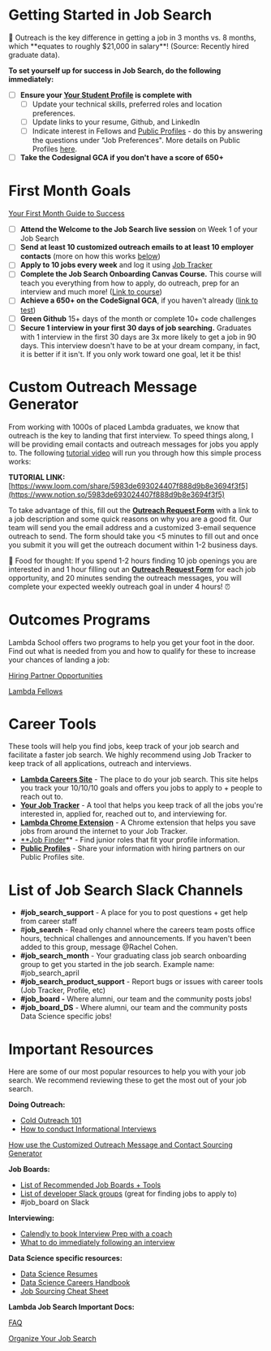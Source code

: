 # Getting Started in Job Search

<aside>
🔑 Outreach is the key difference in getting a job in 3 months vs. 8 months, which **equates to roughly $21,000 in salary**! (Source: Recently hired graduate data).

</aside>

**To set yourself up for success in Job Search, do the following immediately:**

- [ ]  **Ensure your [Your Student Profile](https://dashboards.lambdaschool.com/profile)  is complete with**
    - [ ]  Update your technical skills, preferred roles and location preferences.
    - [ ]  Update links to your resume, Github, and LinkedIn
    - [ ]  Indicate interest in Fellows and [Public Profiles](https://profiles.lambdaschool.com/) - do this by answering the questions under "Job Preferences". More details on Public Profiles [here](https://www.notion.so/8f9f48f690fc453fb8b50d9183aef634).
- [ ]  **Take the Codesignal GCA if you don't have a score of 650+**

# First Month Goals

[Your First Month Guide to Success](Getting%20Started%20in%20Job%20Search%20d4a2143e5bf546969b0762ca745e98ba/Your%20First%20Month%20Guide%20to%20Success%20d53f2d27c6e84f38a97727dc8a25474c.md)

- [ ]  **Attend the Welcome to the Job Search live session** on Week 1 of your Job Search
- [ ]  **Send at least 10 customized outreach emails to at least 10 employer contacts** (more on how this works [below]())
- [ ]  **Apply to 10 jobs every week**  and log it using [Job Tracker](https://careers.lambdaschool.com/jobtracker)
- [ ]  **Complete the Job Search Onboarding Canvas Course.** This course will teach you everything from how to apply, do outreach, prep for an interview and much more! ([Link to course](https://lambdaschool.instructure.com/enroll/BTEYHF))
- [ ]  **Achieve a 650+ on the CodeSignal GCA**, if you haven't already ([link to test](https://app.codesignal.com/signup?certifiedInvite=TGy6wcugpm4LMFEQX))
- [ ]  **Green Github** 15+ days of the month or complete 10+ code challenges
- [ ]  **Secure 1 interview in your first 30 days of job searching.** Graduates with 1 interview in the first 30 days are 3x more likely to get a job in 90 days. This interview doesn't have to be at your dream company, in fact, it is better if it isn't. If you only work toward one goal, let it be this!

# Custom Outreach Message Generator

From working with 1000s of placed Lambda graduates, we know that outreach is the key to landing that first interview. To speed things along, I will be providing email contacts and outreach messages for jobs you apply to. The following [tutorial video](https://www.notion.so/5983de693024407f888d9b8e3694f3f5) will run you through how this simple process works: 

**TUTORIAL LINK:** [https://www.loom.com/share/5983de693024407f888d9b8e3694f3f5](https://www.notion.so/5983de693024407f888d9b8e3694f3f5)

To take advantage of this, fill out the **[Outreach Request Form](https://airtable.com/shrDZgl0o92rMugIh)** with a link to a job description and some quick reasons on why you are a good fit. Our team will send you the email address and a customized 3-email sequence outreach to send. The form should take you <5 minutes to fill out and once you submit it you will get the outreach document within 1-2 business days.

🥗  Food for thought: If you spend 1-2 hours finding 10 job openings you are interested in and 1 hour filling out an [**Outreach Request Form**](https://airtable.com/shrDZgl0o92rMugIh) for each job opportunity, and 20 minutes sending the outreach messages, you will complete your expected weekly outreach goal in under 4 hours! ⏰

# Outcomes Programs

Lambda School offers two programs to help you get your foot in the door. Find out what is needed from you and how to qualify for these to increase your chances of landing a job:

[Hiring Partner Opportunities](Getting%20Started%20in%20Job%20Search%20d4a2143e5bf546969b0762ca745e98ba/Hiring%20Partner%20Opportunities%20549ebe5f15bc42a38849dc1f7c0ea70d.md)

[Lambda Fellows ](Getting%20Started%20in%20Job%20Search%20d4a2143e5bf546969b0762ca745e98ba/Lambda%20Fellows%20a1023b27971d414d88a1ea198bf9450e.md)

# Career Tools

These tools will help you find jobs, keep track of your job search and facilitate a faster job search. We highly recommend using Job Tracker to keep track of all applications, outreach and interviews.

- [**Lambda Careers Site**](https://careers.lambdaschool.com/) - The place to do your job search. This site helps you track your 10/10/10 goals and offers you jobs to apply to + people to reach out to.
- [**Your Job Tracker**](https://careers.lambdaschool.com/jobtracker) - A tool that helps you keep track of all the jobs you're interested in, applied for, reached out to, and interviewing for.
- [**Lambda Chrome Extension**](https://chrome.google.com/webstore/detail/lambda-school-job-tracker/ckpjfjiebhabcggefamfdpiooknocdac?hl=en-US) - A Chrome extension that helps you save jobs from around the internet to your Job Tracker.
- [**Job Finder](https://careers.lambdaschool.com/jobfinder)** - Find junior roles that fit your profile information.
- **[Public Profiles](https://profiles.lambdaschool.com/)** - Share your information with hiring partners on our Public Profiles site.

# List of Job Search Slack Channels

- **#job_search_support** - A place for you to post questions + get help from career staff
- #**job_search** - Read only channel where the careers team posts office hours, technical challenges and announcements. If you haven't been added to this group, message @Rachel Cohen.
- **#job_search_month** - Your graduating class job search onboarding group to get you started in the job search. Example name: #job_search_april
- **#job_search_product_support** - Report bugs or issues with career tools (Job Tracker, Profile, etc)
- **#job_board -** Where alumni, our team and the community posts jobs!
- **#job_board_DS** - Where alumni, our team and the community posts Data Science specific jobs!

# Important Resources

Here are some of our most popular resources to help you with your job search. We recommend reviewing these to get the most out of your job search. 

**Doing Outreach:**

- [Cold Outreach 101](https://www.notion.so/Cold-Outreach-101-9b887ce51ecc4a58bc972415fcf6e934)
- [How to conduct Informational Interviews](https://www.notion.so/Informational-Interviews-35361f3006e747bf9aa0673328a59087)

[How use the Customized Outreach Message and Contact Sourcing Generator](Getting%20Started%20in%20Job%20Search%20d4a2143e5bf546969b0762ca745e98ba/How%20use%20the%20Customized%20Outreach%20Message%20and%20Contac%20d4f106ddeeb74daea0e6b8064e27dc9f.md)

**Job Boards:**

- [List of Recommended Job Boards + Tools](Getting%20Started%20in%20Job%20Search%20d4a2143e5bf546969b0762ca745e98ba/FAQ%20c3500d000f7246c4b73f470f2f05d075/How%20do%20I%20find%2010%20jobs%20to%20apply%20to%20every%20week%20eb0079ffbbd0457aa57bc48869dc6423.md)
- [List of developer Slack groups](https://www.notion.so/Running-List-of-Slack-Groups-28a30bbe5605458e9819e5d47fc41b0e) (great for finding jobs to apply to)
- #job_board on Slack

**Interviewing:**

- [Calendly to book Interview Prep with a coach](https://calendly.com/lambda-outcomes)
- [What to do immediately following an interview](https://my.lambdaschool.com/resources/after-the-interview)

**Data Science specific resources:**

- [Data Science Resumes](https://docs.google.com/document/d/17SPKyEx07aQ5C_CyR0sk2JB0dK33C0L8cm2CMp_sITs/edit#)
- [Data Science Careers Handbook](https://docs.google.com/presentation/d/1bBCTfTaWFHssah0JZRQIhECCF1C0BoObmchpPqTFtw4/edit#slide=id.g5aa13aee72_0_40)
- [Job Sourcing Cheat Sheet](https://docs.google.com/presentation/d/1uPyNEzhgDFi3GoTTGnYkzapjSoVkbqxsO-ER8o0ACRI/edit#slide=id.g52f4845663_0_173)

**Lambda Job Search Important Docs:**

[FAQ](Getting%20Started%20in%20Job%20Search%20d4a2143e5bf546969b0762ca745e98ba/FAQ%20c3500d000f7246c4b73f470f2f05d075.md)

[Organize Your Job Search ](Getting%20Started%20in%20Job%20Search%20d4a2143e5bf546969b0762ca745e98ba/Organize%20Your%20Job%20Search%2022deda82a12242ee930275c7544b6d7c.md)